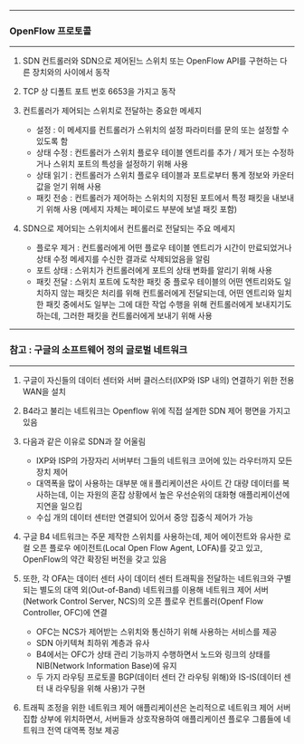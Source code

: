 -----
### OpenFlow 프로토콜
-----
1. SDN 컨트롤러와 SDN으로 제어된느 스위치 또는 OpenFlow API를 구현하는 다른 장치와의 사이에서 동작
2. TCP 상 디폴트 포트 번호 6653을 가지고 동작
3. 컨트롤러가 제어되는 스위치로 전달하는 중요한 메세지
   - 설정 : 이 메세지를 컨트롤러가 스위치의 설정 파라미터를 문의 또는 설정할 수 있도록 함
   - 상태 수정 : 컨트롤러가 스위치 플로우 테이블 엔트리를 추가 / 제거 또는 수정하거나 스위치 포트의 특성을 설정하기 위해 사용
   - 상태 읽기 : 컨트롤러가 스위치 플로우 테이블과 포트로부터 통계 정보와 카운터 값을 얻기 위해 사용
   - 패킷 전송 : 컨트롤러가 제어하는 스위치의 지정된 포트에서 특정 패킷을 내보내기 위해 사용 (메세지 자체는 페이로드 부분에 보낼 패킷 포함)

4. SDN으로 제어되는 스위치에서 컨트롤러로 전달되는 주요 메세지
   - 플로우 제거 : 컨트롤러에게 어떤 플로우 테이블 엔트리가 시간이 만료되었거나 상태 수정 메세지를 수신한 결과로 삭제되었음을 알림
   - 포트 상태 : 스위치가 컨트롤러에게 포트의 상태 변화를 알리기 위해 사용
   - 패킷 전달 : 스위치 포트에 도착한 패킷 중 플로우 테이블의 어떤 엔트리와도 일치하지 않는 패킷은 처리를 위해 컨트롤러에게 전달되는데, 어떤 엔트리와 일치한 패킷 중에서도 일부는 그에 대한 작업 수행을 위해 컨트롤러에게 보내지기도 하는데, 그러한 패킷을 컨트롤러에게 보내기 위해 사용
  
-----
### 참고 : 구글의 소프트웨어 정의 글로벌 네트워크
-----
1. 구글이 자신들의 데이터 센터와 서버 클러스터(IXP와 ISP 내의) 연결하기 위한 전용 WAN을 설치
2. B4라고 불리는 네트워크는 Openflow 위에 직접 설계한 SDN 제어 평면을 가지고 있음
3. 다음과 같은 이유로 SDN과 잘 어울림
   - IXP와 ISP의 가장자리 서버부터 그들의 네트워크 코어에 있는 라우터까지 모든 장치 제어
   - 대역폭을 많이 사용하는 대부분 애ㅐ플리케이션은 사이트 간 대량 데이터를 복사하는데, 이는 자원의 혼잡 상황에서 높은 우선순위의 대화형 애플리케이션에 지연을 일으킴
   - 수십 개의 데이터 센터만 연결되어 있어서 중앙 집중식 제어가 가능

4. 구글 B4 네트워크는 주문 제작한 스위치를 사용하는데, 제어 에이전트와 유사한 로컬 오픈 플로우 에이전트(Local Open Flow Agent, LOFA)를 갖고 있고, OpenFlow의 약간 확장된 버전을 갖고 있음
5. 또한, 각 OFA는 데이터 센터 사이 데이터 센터 트래픽을 전달하는 네트워크와 구별되는 별도의 대역 외(Out-of-Band) 네트워크를 이용해 네트워크 제어 서버(Network Control Server, NCS)의 오픈 플로우 컨트롤러(Openf Flow Controller, OFC)에 연결
   - OFC는 NCS가 제어받는 스위치와 통신하기 위해 사용하는 서비스를 제공
   - SDN 아키텍쳐 최하위 계층과 유사
   - B4에서는 OFC가 상태 관리 기능까지 수행하면서 노드와 링크의 상태를 NIB(Network Information Base)에 유지
   - 두 가지 라우팅 프로토콜 BGP(데이터 센터 간 라우팅 위해)와 IS-IS(데이터 센터 내 라우팅을 위해 사용)가 구현
6. 트래픽 조정을 위한 네트워크 제어 애플리케이션은 논리적으로 네트워크 제어 서버 집합 상부에 위치하면서, 서버들과 상호작용하여 애플리케이션 플로우 그룹들에 네트워크 전역 대역폭 정보 제공
